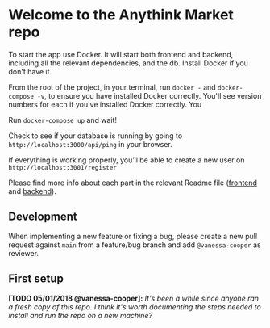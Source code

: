 # Welcome to the Anythink Market repo

To start the app use Docker. It will start both frontend and backend, including all the relevant dependencies, and the db.
Install Docker if you don't have it. 

From the root of the project, in your terminal, run `docker -` and `docker-compose -v`, to ensure you have installed Docker correctly. You'll see version numbers for each if you've installed Docker correctly. You

Run `docker-compose up` and wait!

Check to see if your database is running by going to `http://localhost:3000/api/ping` in your browser.

If everything is working properly, you’ll be able to create a new user on `http://localhost:3001/register`

Please find more info about each part in the relevant Readme file ([frontend](frontend/readme.md) and [backend](backend/README.md)).

## Development

When implementing a new feature or fixing a bug, please create a new pull request against `main` from a feature/bug branch and add `@vanessa-cooper` as reviewer.

## First setup

**[TODO 05/01/2018 @vanessa-cooper]:** _It's been a while since anyone ran a fresh copy of this repo. I think it's worth documenting the steps needed to install and run the repo on a new machine?_
